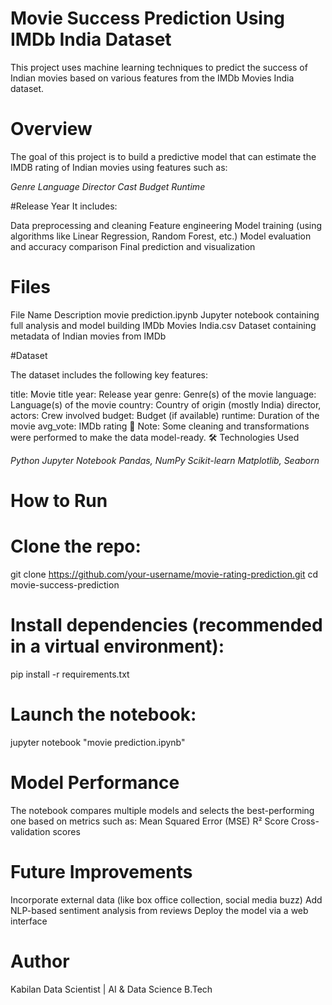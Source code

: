
# Movie Success Prediction Using IMDb India Dataset

This project uses machine learning techniques to predict the success of Indian movies based on various features from the IMDb Movies India dataset.

# Overview

The goal of this project is to build a predictive model that can estimate the IMDB rating of Indian movies using features such as:

*Genre*
*Language*
*Director*
*Cast*
*Budget*
*Runtime*

#Release Year
It includes:

Data preprocessing and cleaning
Feature engineering
Model training (using algorithms like Linear Regression, Random Forest, etc.)
Model evaluation and accuracy comparison
Final prediction and visualization

# Files

File Name	Description
movie prediction.ipynb	Jupyter notebook containing full analysis and model building
IMDb Movies India.csv	Dataset containing metadata of Indian movies from IMDb

#Dataset

The dataset includes the following key features:

title: Movie title
year: Release year
genre: Genre(s) of the movie
language: Language(s) of the movie
country: Country of origin (mostly India)
director, actors: Crew involved
budget: Budget (if available)
runtime: Duration of the movie
avg_vote: IMDb rating
📌 Note: Some cleaning and transformations were performed to make the data model-ready.
🛠️ Technologies Used

*Python*
*Jupyter Notebook*
*Pandas, NumPy*
*Scikit-learn*
*Matplotlib, Seaborn*
# How to Run

# Clone the repo:
git clone https://github.com/your-username/movie-rating-prediction.git
cd movie-success-prediction

# Install dependencies (recommended in a virtual environment):
pip install -r requirements.txt
# Launch the notebook:
jupyter notebook "movie prediction.ipynb"

# Model Performance

The notebook compares multiple models and selects the best-performing one based on metrics such as:
Mean Squared Error (MSE)
R² Score
Cross-validation scores

# Future Improvements
Incorporate external data (like box office collection, social media buzz)
Add NLP-based sentiment analysis from reviews
Deploy the model via a web interface
# Author

Kabilan
Data Scientist | AI & Data Science B.Tech




